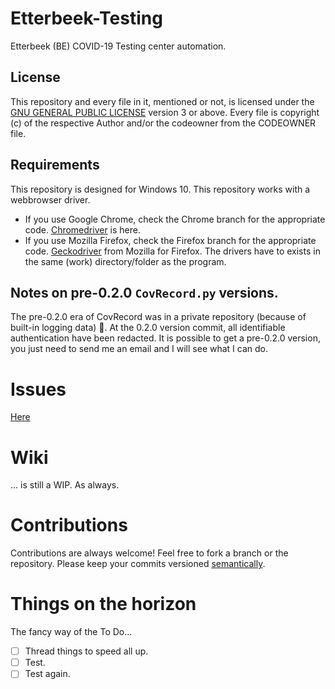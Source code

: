 # Etterbeek-Testing
Etterbeek (BE) COVID-19 Testing center automation.

## License
This repository and every file in it, mentioned or not, is licensed under the [GNU GENERAL PUBLIC LICENSE](LICENSE) version 3 or above. Every file is copyright (c) of the respective Author and/or the codeowner from the CODEOWNER file.

## Requirements
This repository is designed for Windows 10.
This repository works with a webbrowser driver.
* If you use Google Chrome, check the Chrome branch for the appropriate code. [Chromedriver](https://chromedriver.chromium.org/downloads) is here.
* If you use Mozilla Firefox, check the Firefox branch for the appropriate code. [Geckodriver](https://github.com/mozilla/geckodriver/releases) from Mozilla for Firefox.
The drivers have to exists in the same (work) directory/folder as the program.

## Notes on pre-0.2.0 `CovRecord.py` versions.
The pre-0.2.0 era of CovRecord was in a private repository (because of built-in logging data) :angel:. At the 0.2.0 version commit, all identifiable authentication have been redacted. It is possible to get a pre-0.2.0 version, you just need to send me an email and I will see what I can do.

# Issues
[Here](https://github.com/TheoTechnicguy/Etterbeek-Testing/issues)

# Wiki
... is still a WIP. As always.

# Contributions
Contributions are always welcome! Feel free to fork a branch or the repository. Please keep your commits versioned [semantically](https://semver.org/).

# Things on the horizon
The fancy way of the To Do...

- [ ] Thread things to speed all up.
- [ ] Test.
- [ ] Test again.
